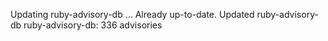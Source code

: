 Updating ruby-advisory-db ...
Already up-to-date.
Updated ruby-advisory-db
ruby-advisory-db: 336 advisories
